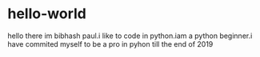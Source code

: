 # hello-world
hello there
im bibhash paul.i like to code in python.iam a python beginner.i have commited myself to be a pro in pyhon till the end of 2019
